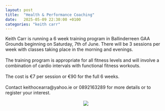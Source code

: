 ```yaml
---
layout: post
title:  "Health & Performance Coaching"
date:   2025-05-09 22:30:00 +0100
categories: "keith carr"
---
```

<div>Keith Carr is running a 6 week training program in Ballinderreen GAA Grounds beginning on Saturday, 7th of June. There will be 3 sessions per week with classes taking place in the morning and evenings.</div><div><br /></div><div>The training program is appropriate for all fitness levels and will involve a combination of cardio intervals with functional fitness workouts.</div><div><br /></div><div>The cost is €7 per session or €90 for the full 6 weeks.</div><div><br /></div><div>Contact keithocearra@yahoo.ie or 0892163289 for more details or to register your interest.</div><div><br /></div><div class="separator" style="clear: both; text-align: center;"><a href="https://blogger.googleusercontent.com/img/b/R29vZ2xl/AVvXsEhe-YbZf4jq5Rkblm0SzY_ug88ip8s6CVx9R-f5n56w1oyr0E1pfHEVa5wiQCcW406Wl9rS45TRWvsk3Z4kXnqKE4TeRfCYMyepokdnGOWIzJQimGW3bFlyP30ApWCVTRYzsu3LTHNginarf9gLYdsT7pvmvrQAuJTApXr2X5_AaaCiII1kY84KP7FjeSKm/s1600/PHOTO-2025-05-08-12-47-06.jpg" style="margin-left: 1em; margin-right: 1em;"><img border="0" data-original-height="1600" data-original-width="1131" src="https://blogger.googleusercontent.com/img/b/R29vZ2xl/AVvXsEhe-YbZf4jq5Rkblm0SzY_ug88ip8s6CVx9R-f5n56w1oyr0E1pfHEVa5wiQCcW406Wl9rS45TRWvsk3Z4kXnqKE4TeRfCYMyepokdnGOWIzJQimGW3bFlyP30ApWCVTRYzsu3LTHNginarf9gLYdsT7pvmvrQAuJTApXr2X5_AaaCiII1kY84KP7FjeSKm/s16000/PHOTO-2025-05-08-12-47-06.jpg" /></a></div>